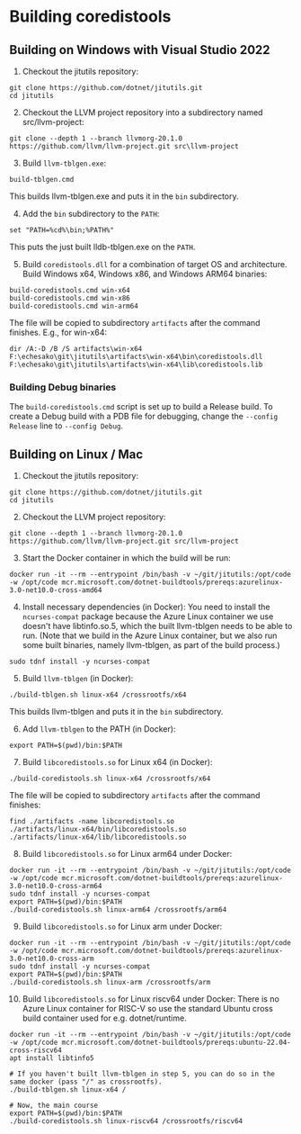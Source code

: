 # Building coredistools

## Building on Windows with Visual Studio 2022

1. Checkout the jitutils repository:
```
git clone https://github.com/dotnet/jitutils.git
cd jitutils
```

2. Checkout the LLVM project repository into a subdirectory named src/llvm-project:
```
git clone --depth 1 --branch llvmorg-20.1.0 https://github.com/llvm/llvm-project.git src\llvm-project
```

3. Build `llvm-tblgen.exe`:
```
build-tblgen.cmd
```

This builds llvm-tblgen.exe and puts it in the `bin` subdirectory.

4. Add the `bin` subdirectory to the `PATH`:
```
set "PATH=%cd%\bin;%PATH%"
```

This puts the just built lldb-tblgen.exe on the `PATH`.

5. Build `coredistools.dll` for a combination of target OS and architecture.
Build Windows x64, Windows x86, and Windows ARM64 binaries:
```
build-coredistools.cmd win-x64
build-coredistools.cmd win-x86
build-coredistools.cmd win-arm64
```

The file will be copied to subdirectory `artifacts` after the command finishes. E.g., for win-x64:
```
dir /A:-D /B /S artifacts\win-x64
F:\echesako\git\jitutils\artifacts\win-x64\bin\coredistools.dll
F:\echesako\git\jitutils\artifacts\win-x64\lib\coredistools.lib
```

### Building Debug binaries

The `build-coredistools.cmd` script is set up to build a Release build. To create a Debug build with a PDB file
for debugging, change the `--config Release` line to `--config Debug`.

## Building on Linux / Mac

1. Checkout the jitutils repository:
```
git clone https://github.com/dotnet/jitutils.git
cd jitutils
```

2. Checkout the LLVM project repository:
```
git clone --depth 1 --branch llvmorg-20.1.0 https://github.com/llvm/llvm-project.git src/llvm-project
```

3. Start the Docker container in which the build will be run:
```
docker run -it --rm --entrypoint /bin/bash -v ~/git/jitutils:/opt/code -w /opt/code mcr.microsoft.com/dotnet-buildtools/prereqs:azurelinux-3.0-net10.0-cross-amd64
```

4. Install necessary dependencies (in Docker):
You need to install the `ncurses-compat` package because the Azure Linux container we use doesn't have libtinfo.so.5, which the built
llvm-tblgen needs to be able to run. (Note that we build in the Azure Linux container, but we also run some built binaries, namely llvm-tblgen,
as part of the build process.)
```
sudo tdnf install -y ncurses-compat
```

5. Build `llvm-tblgen` (in Docker):
```
./build-tblgen.sh linux-x64 /crossrootfs/x64
```

This builds llvm-tblgen and puts it in the `bin` subdirectory.

6. Add `llvm-tblgen` to the PATH (in Docker):
```
export PATH=$(pwd)/bin:$PATH
```

7. Build `libcoredistools.so` for Linux x64 (in Docker):
```
./build-coredistools.sh linux-x64 /crossrootfs/x64
```

The file will be copied to subdirectory `artifacts` after the command finishes:
```
find ./artifacts -name libcoredistools.so
./artifacts/linux-x64/bin/libcoredistools.so
./artifacts/linux-x64/lib/libcoredistools.so
```

8. Build `libcoredistools.so` for Linux arm64 under Docker:
```
docker run -it --rm --entrypoint /bin/bash -v ~/git/jitutils:/opt/code -w /opt/code mcr.microsoft.com/dotnet-buildtools/prereqs:azurelinux-3.0-net10.0-cross-arm64
sudo tdnf install -y ncurses-compat
export PATH=$(pwd)/bin:$PATH
./build-coredistools.sh linux-arm64 /crossrootfs/arm64
```

9. Build `libcoredistools.so` for Linux arm under Docker:
```
docker run -it --rm --entrypoint /bin/bash -v ~/git/jitutils:/opt/code -w /opt/code mcr.microsoft.com/dotnet-buildtools/prereqs:azurelinux-3.0-net10.0-cross-arm
sudo tdnf install -y ncurses-compat
export PATH=$(pwd)/bin:$PATH
./build-coredistools.sh linux-arm /crossrootfs/arm
```

10. Build `libcoredistools.so` for Linux riscv64 under Docker:
There is no Azure Linux container for RISC-V so use the standard Ubuntu cross build container used for e.g. dotnet/runtime.
```
docker run -it --rm --entrypoint /bin/bash -v ~/git/jitutils:/opt/code -w /opt/code mcr.microsoft.com/dotnet-buildtools/prereqs:ubuntu-22.04-cross-riscv64
apt install libtinfo5

# If you haven't built llvm-tblgen in step 5, you can do so in the same docker (pass "/" as crossrootfs).
./build-tblgen.sh linux-x64 /

# Now, the main course
export PATH=$(pwd)/bin:$PATH
./build-coredistools.sh linux-riscv64 /crossrootfs/riscv64
```
